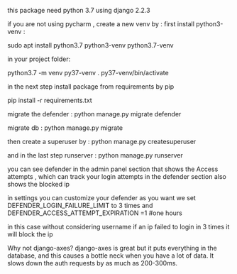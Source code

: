 this package need  python 3.7
using django 2.2.3

if you are not using pycharm , create a new venv by :
first install python3-venv : 

sudo apt install python3.7 python3-venv python3.7-venv

in your project folder:

python3.7 -m venv py37-venv
. py37-venv/bin/activate

in the next step install package from requirements by pip

pip install -r requirements.txt
 
 migrate the defender :
 python manage.py migrate defender
 
 migrate db :
 python manage.py migrate 
 
 then create a superuser by :
 python manage.py createsuperuser
 
 and in the last step runserver :
 python manage.py runserver 
 
  you can see defender in the admin panel 
 section that shows the Access attempts	, which  can track
 your login attempts 
 in the defender section also shows the blocked ip
 
 in settings you can customize your defender as you want
  we set DEFENDER_LOGIN_FAILURE_LIMIT to 3 times
  and 
  DEFENDER_ACCESS_ATTEMPT_EXPIRATION =1  #one hours
  
  in this case without considering username if an ip failed 
  to login in 3 times it will block the ip
  
  
  Why not django-axes?
  django-axes is great but it puts everything in the database, 
  and this causes a bottle neck when you have a lot of data. It slows down the auth requests by as much as 200-300ms. 

 
 
